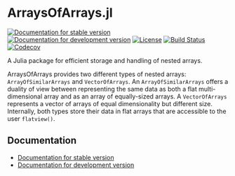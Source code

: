 # ArraysOfArrays.jl

[![Documentation for stable version](https://img.shields.io/badge/docs-stable-blue.svg)](https://JuliaArrays.github.io/ArraysOfArrays.jl/stable)
[![Documentation for development version](https://img.shields.io/badge/docs-dev-blue.svg)](https://JuliaArrays.github.io/ArraysOfArrays.jl/dev)
[![License](http://img.shields.io/badge/license-MIT-brightgreen.svg?style=flat)](LICENSE.md)
[![Build Status](https://github.com/JuliaArrays/ArraysOfArrays.jl/workflows/CI/badge.svg?branch=main)](https://github.com/JuliaArrays/ArraysOfArrays.jl/actions?query=workflow%3ACI)
[![Codecov](https://codecov.io/gh/JuliaArrays/ArraysOfArrays.jl/branch/main/graph/badge.svg)](https://codecov.io/gh/JuliaArrays/ArraysOfArrays.jl)


A Julia package for efficient storage and handling of nested arrays.

ArraysOfArrays provides two different types of nested arrays: `ArrayOfSimilarArrays` and `VectorOfArrays`.
An `ArrayOfSimilarArrays` offers a duality of view between representing the same data as both a flat multi-dimensional array and as an array of equally-sized arrays. A `VectorOfArrays` represents a vector of arrays of equal dimensionality but different size. Internally, both types store their data in flat arrays that are accessible to the user `flatview()`.

## Documentation

* [Documentation for stable version](https://JuliaArrays.github.io/ArraysOfArrays.jl/stable)
* [Documentation for development version](https://JuliaArrays.github.io/ArraysOfArrays.jl/dev)
